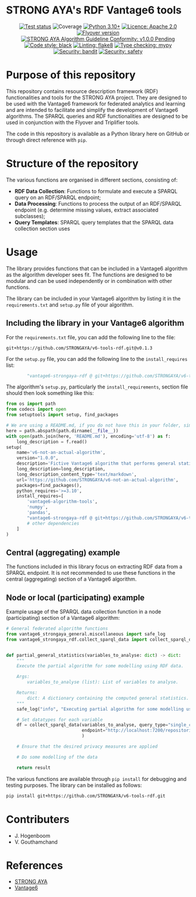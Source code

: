 # STRONG AYA's RDF Vantage6 tools
<p align="center">
<a href="https://github.com/STRONGAYA/v6-tools-general/workflows/"><img alt="Test status" src="https://github.com/STRONGAYA/v6-tools-general/workflows/Test%20Suite/badge.svg"></a>
<a><img alt="Coverage" src="https://raw.githubusercontent.com/STRONGAYA/v6-tools-rdf/main/tests/coverage-badge.svg"></a>
<a href="https://www.python.org/downloads/"><img alt="Python 3.10+" src="https://img.shields.io/badge/python-3.10+-blue.svg"></a>
<a href="https://opensource.org/licenses/Apache-2.0"><img alt="Licence: Apache 2.0" src="https://img.shields.io/badge/Licence-Apache%202.0-blue.svg"></a>
<br>
<a href="https://github.com/MaastrichtU-CDS/Flyover"><img alt="Flyover version" src="https://img.shields.io/badge/Flyover%20Version-v2.0.2+-purple"></a>
<a href="https://strongaya.eu/wp-content/uploads/2025/07/algorithm_review_guidelines.pdf"><img alt="STRONG AYA Algorithm Guideline Conformity: v1.0.0 Pending" src="https://img.shields.io/badge/STRONG%20AYA%20Algorithm%20Guideline%20Conformity-v1.0.0%20pending-yellow"></a>
<br>
<a href="https://github.com/psf/black"><img alt="Code style: black" src="https://img.shields.io/badge/code%20style-black-000000.svg"></a>
<a href="https://flake8.pycqa.org/"><img alt="Linting: flake8" src="https://img.shields.io/badge/linting-flake8-informational"></a>
<a href="http://mypy-lang.org/"><img alt="Type checking: mypy" src="https://img.shields.io/badge/type%20checking-mypy-informational"></a>
<a href="https://github.com/PyCQA/bandit"><img alt="Security: bandit" src="https://img.shields.io/badge/security-bandit-informational"></a>
<a href="https://github.com/pyupio/safety"><img alt="Security: safety" src="https://img.shields.io/badge/security-safety-informational"></a>
</p>

<!--
To show the approved badge instead, use:
<a href="https://strongaya.eu/wp-content/uploads/2025/07/algorithm_review_guidelines.pdf"><img alt="STRONG AYA Algorithm Guideline Conformity: v1.0.0 Approved" src="https://img.shields.io/badge/STRONG%20AYA%20Algorithm%20Guideline%20Conformity-v1.0.0%20approved-brightgreen">
-->


# Purpose of this repository

This repository contains resource description framework (RDF) functionalities and tools for the STRONG AYA project.
They are designed to be used with the Vantage6 framework for federated analytics and learning
and are intended to facilitate and simplify the development of Vantage6 algorithms.
The SPARQL queries and RDF functionalities are designed to be used in conjunction with the Flyover and Triplifier tools.

The code in this repository is available as a Python library here on GitHub or through direct reference with `pip`.

# Structure of the repository

The various functions are organised in different sections, consisting of:

- **RDF Data Collection**: Functions to formulate and execute a SPARQL query on an RDF/SPARQL endpoint;
- **Data Processing**: Functions to process the output of an RDF/SPARQL endpoint (e.g. determine missing values, extract
  associated subclasses);
- **Query Templates**: SPARQL query templates that the SPARQL data collection section uses

# Usage

The library provides functions that can be included in a Vantage6 algorithm as the algorithm developer sees fit.
The functions are designed to be modular and can be used independently or in combination with other functions.

The library can be included in your Vantage6 algorithm by listing it in the `requirements.txt` and `setup.py` file of
your
algorithm.

## Including the library in your Vantage6 algorithm

For the `requirements.txt` file, you can add the following line to the file:

```
git+https://github.com/STRONGAYA/v6-tools-rdf.git@v0.1.3
```

For the `setup.py` file, you can add the following line to the `install_requires` list:

```python
        "vantage6-strongaya-rdf @ git+https://github.com/STRONGAYA/v6-tools-rdf.git@v0.1.3",
```

The algorithm's `setup.py`, particularly the `install_requirements`, section file should then look something like this:

```python
from os import path
from codecs import open
from setuptools import setup, find_packages

# We are using a README.md, if you do not have this in your folder, simply replace this with a string.
here = path.abspath(path.dirname(__file__))
with open(path.join(here, 'README.md'), encoding='utf-8') as f:
    long_description = f.read()
setup(
    name='v6-not-an-actual-algorithm',
    version="1.0.0",
    description='Fictive Vantage6 algorithm that performs general statistics computation.',
    long_description=long_description,
    long_description_content_type='text/markdown',
    url='https://github.com/STRONGAYA/v6-not-an-actual-algorithm',
    packages=find_packages(),
    python_requires='>=3.10',
    install_requires=[
        'vantage6-algorithm-tools',
        'numpy',
        'pandas',
        "vantage6-strongaya-rdf @ git+https://github.com/STRONGAYA/v6-tools-rdf.git@v0.1.3"
        # other dependencies
    ]
)
```

## Central (aggregating) example

The functions included in this library focus on extracting RDF data from a SPARQL endpoint.
It is not recommended to use these functions in the central (aggregating) section of a Vantage6 algorithm.

## Node or local (participating) example

Example usage of the SPARQL data collection function in a node (participating) section of a Vantage6 algorithm:

```python
# General federated algorithm functions
from vantage6_strongaya_general.miscellaneous import safe_log
from vantage6_strongaya_rdf.collect_sparql_data import collect_sparql_data


def partial_general_statistics(variables_to_analyse: dict) -> dict:
    """
    Execute the partial algorithm for some modelling using RDF data.

    Args:
        variables_to_analyse (list): List of variables to analyse.

    Returns:
        dict: A dictionary containing the computed general statistics.
    """
    safe_log("info", "Executing partial algorithm for some modelling using RDF data.")

    # Set datatypes for each variable
    df = collect_sparql_data(variables_to_analyse, query_type="single_column",
                             endpoint="http://localhost:7200/repositories/userRepo",
                             )

    # Ensure that the desired privacy measures are applied

    # Do some modelling of the data

    return result
```

The various functions are available through `pip install` for debugging and testing purposes.
The library can be installed as follows:

```bash
pip install git+https://github.com/STRONGAYA/v6-tools-rdf.git
```

# Contributers

- J. Hogenboom
- V. Gouthamchand

# References

- [STRONG AYA](https://strongaya.eu/)
- [Vantage6](vantage6.ai)